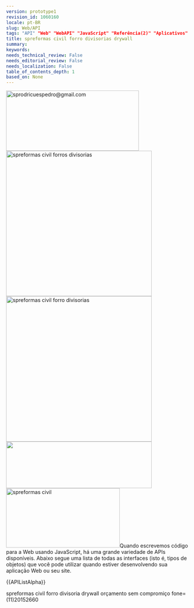 ```yaml
---
version: prototype1
revision_id: 1060160
locale: pt-BR
slug: Web/API
tags: "API" "Web" "WebAPI" "JavaScript" "Referência(2)" "Aplicativos"
title: spreformas civil forro divisorias drywall
summary: 
keywords: 
needs_technical_review: False
needs_editorial_review: False
needs_localization: False
table_of_contents_depth: 1
based_on: None
---
```

<p><img alt="sprodricuespedro@gmail.com" src="https://mdn.mozillademos.org/files/13316/resize-0x0_construcao-civil.png" style="height:164px; width:361px" /><img alt="spreformas civil forros divisorias" src="sprodricuespedro@gmail.com/logo.png" style="height:396px; width:396px" /><img alt="spreformas civil forro divisorias" src="https://mdn.mozillademos.org/files/13314/business_logo.png" style="height:396px; width:396px" /><img alt="" src="https://mdn.mozillademos.org/files/13312/images.jpg" style="height:127px; width:396px" /><img alt="spreformas civil" src="www.sprodricuespedro.com" style="height:162px; width:309px" />Quando escrevemos código para a Web usando JavaScript, há uma grande variedade de APIs disponíveis. Abaixo segue uma lista de todas as interfaces (isto é, tipos de objetos) que você pode utilizar quando estiver desenvolvendo sua aplicação Web ou seu site.</p>

<div>{{APIListAlpha}}</div>

<p>spreformas civil forro divisoria drywall orçamento sem compromiço fone=(11)20152660</p>

